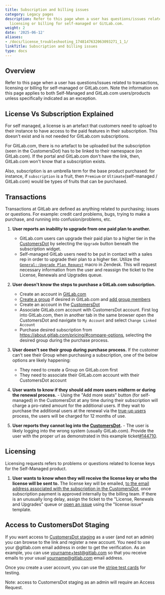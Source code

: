```yaml
---
title: Subscription and billing issues
category: Legacy pages
description: Refer to this page when a user has questions/issues related to transactions,
  licensing or billing for self-managed or GitLab.com.
weight: 2
date: '2025-06-12'
aliases:
- /docs/license_troubleshooting_1748147632063093271_1_1/
linkTitle: Subscription and billing issues
type: docs
---
```


## Overview

Refer to this page when a user has questions/issues related to transactions, licensing or billing for self-managed or GitLab.com. Note the information on this page applies to both Self-Managed and GitLab.com users/products unless specifically indicated as an exception.

## License Vs Subscription Explained

For self managed, a license is an artefact that customers need to upload to their instance to have access to the paid features in their subscription. This doesn't exist and is not needed for GitLab.com subscriptions.

For GitLab.com, there is no artefact to be uploaded but the subscription (seen in the CustomersDot) has to be linked to their namespace (on GitLab.com). If the portal and GitLab.com don't have the link, then, GitLab.com won't know that a subscription exists.

Also, subscription is an umbrella term for the base product purchased: for instance, if `subscription` is a fruit, then `Premium` or `Ultimate`(self-managed / GitLab.com) would be types of fruits that can be purchased.

## Transactions

Transactions at GitLab are defined as anything related to purchasing; issues or questions. For example: credit card problems, bugs, trying to make a purchase, and running into confusion/problems, etc.

1. **User reports an inability to upgrade from one paid plan to another.**

    - GitLab.com users can upgrade their paid plan to a higher tier in the [CustomersDot](https://customers.gitlab.com/customers/sign_in) by selecting the `Upgrade` button beneath the subscription widget.
    - Self-managed GitLab users need to be put in contact with a sales rep in order to upgrade their plan to a higher tier. Utilize the [`General::Upgrade Plan Request`](https://gitlab.com/search?utf8=%E2%9C%93&group_id=2573624&project_id=17008590&scope=&search_code=true&snippets=false&repository_ref=master&nav_source=navbar&search=id%3A+360089766413) macro in Zendesk. This will request necessary information from the user and reassign the ticket to the License, Renewals and Upgrades queue.

1. **User doesn't know the steps to purchase a GitLab.com subscription.**

   - Create an account in [GitLab.com](https://gitlab.com/users/sign_in)
   - [Create a group](https://docs.gitlab.com/user/group/#create-a-new-group) if desired in GitLab.com and [add group members](https://docs.gitlab.com/user/group/#add-users-to-a-group)
   - Create an account in the [CustomersDot](https://customers.gitlab.com/customers/sign_up)
   - Associate GitLab.com account with CustomersDot account. First log into GitLab.com, then in another tab in the same browser open the CustomersDot and navigate to `My Account` and select `Change Linked Account`
   - Purchase desired subscription from <https://about.gitlab.com/pricing/#compare-options>, selecting the desired group during the purchase process.

1. **User doesn't see their group during purchase process.** If the customer can't see their Group when purchasing a subscription, one of the below options are likely happening:
   - They need to create a Group on GitLab.com first
   - They need to associate their GitLab.com account with their CustomersDot account

1. **User wants to know if they should add more users midterm or during the renewal process.** - Using the "Add more seats" button (for self-managed) in the CustomersDot at any time during their subscription will charge a pro-rated amount for the additional users. If they wait to purchase the additional users at the renewal via the [true-up users](https://about.gitlab.com/pricing/licensing-faq/#what-does-users-over-license-mean) process, the users will be charged for 12 months of use.

1. **User reports they cannot log into the [CustomersDot](https://customers.gitlab.com/customers/sign_in).** - The user is likely logging into the wrong system (usually GitLab.com). Provide the user with the proper url as demonstrated in this example ticket[#144710](https://gitlab.zendesk.com/agent/tickets/144710).

## Licensing

Licensing requests refers to problems or questions related to license keys for the Self-Managed product.

1. **User wants to know when they will receive the license key or who the license will be sent to.** The license key will be emailed, [to the email address associated with the subscription in the CustomersDot](https://gitlab.com/gitlab-org/customers-gitlab-com/-/issues/1044#note_318221832), once subscription payment is approved internally by the billing team.  If there is an unusually long delay, assign the ticket to the "License, Renewals and Upgrades" queue or [open an issue](https://gitlab.com/gitlab-com/support/internal-requests/issues/new?issuable_template=license%20issue) using the "license issue" template.

## Access to CustomersDot Staging

If you want access to [CustomersDot staging](https://customers.staging.gitlab.com/customers/sign_in) as a user (and not an admin) you can browse to the link and register a new account. You need to use your @gitlab.com email address in order to get the verification. As an example, you can use <yourname+test@gitlab.com> so that you receive emails to your usual <yourname@gitlab.com> email address.

Once you create a user account, you can use the [stripe test cards](https://docs.stripe.com/testing#cards) for testing.

Note: access to CustomersDot staging as an admin will require an Access Request.
